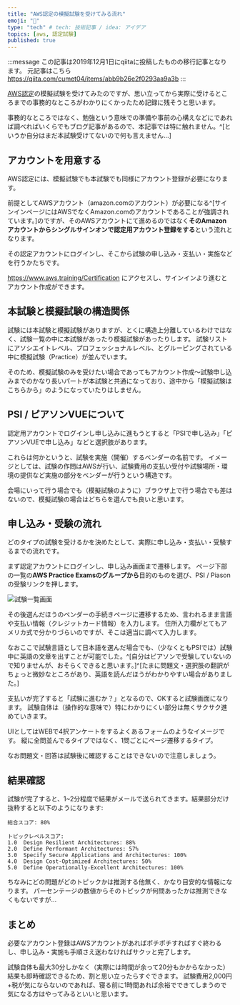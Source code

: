 ```yaml
---
title: "AWS認定の模擬試験を受けてみる流れ"
emoji: "🐷"
type: "tech" # tech: 技術記事 / idea: アイデア
topics: [aws, 認定試験]
published: true
---
```


:::message
この記事は2019年12月1日にqiitaに投稿したものの移行記事となります。
元記事はこちら https://qiita.com/cumet04/items/abb9b26e2f0293aa9a3b
:::

[AWS認定](https://www.aws.training/Certification)の模擬試験を受けてみたのですが、思い立ってから実際に受けるところまでの事務的なところがわかりにくかったため記録に残そうと思います。

事務的なところではなく、勉強という意味での準備や事前の心構えなどにであれば調べればいくらでもブログ記事があるので、本記事では特に触れません。^[というか自分はまだ本試験受けてないので何も言えません...]


## アカウントを用意する
AWS認定には、模擬試験でも本試験でも同様にアカウント登録が必要になります。

前提としてAWSアカウント（amazon.comのアカウント）が必要になる^[サインインページにはAWSでなくAmazon.comのアカウントであることが強調されています。]のですが、そのAWSアカウントにて進めるのではなく**そのAmazonアカウントからシングルサインオンで認定用アカウント登録をする**という流れとなります。

その認定アカウントにログインし、そこから試験の申し込み・支払い・実施などを行うかたちです。

https://www.aws.training/Certification にアクセスし、サインインより進むとアカウント作成ができます。

## 本試験と模擬試験の構造関係
試験には本試験と模擬試験がありますが、とくに構造上分離しているわけではなく、試験一覧の中に本試験があったり模擬試験があったりします。
試験リストにアソシエイトレベル、プロフェッショナルレベル、とグルーピングされている中に模擬試験（Practice）が並んでいます。

そのため、模擬試験のみを受けたい場合であってもアカウント作成～試験申し込みまでのかなり長いパートが本試験と共通になっており、途中から「模擬試験はこちらから」のようになっていたりはしません。


## PSI / ピアソンVUEについて
認定用アカウントでログインし申し込みに進もうとすると「PSIで申し込み」「ピアソンVUEで申し込み」などと選択肢があります。

これらは何かというと、試験を実施（開催）するベンダーの名前です。
イメージとしては、試験の作問はAWSが行い、試験費用の支払い受付や試験場所・環境の提供など実施の部分をベンダーが行うという構造です。

会場にいって行う場合でも（模擬試験のように）ブラウザ上で行う場合でも差はないので、模擬試験の場合はどちらを選んでも良いと思います。


## 申し込み・受験の流れ
どのタイプの試験を受けるかを決めたとして、実際に申し込み・支払い・受験するまでの流れです。

まず認定アカウントにログインし、申し込み画面まで遷移します。
ページ下部の一覧の**AWS Practice Examsのグループから**目的のものを選び、PSI / Piasonの受験リンクを押します。

![試験一覧画面](https://storage.googleapis.com/zenn-user-upload/zelrexilos6on1cihkt8j3zaw2ox)

その後選んだほうのベンダーの手続きページに遷移するため、言われるまま言語や支払い情報（クレジットカード情報）を入力します。
住所入力欄がとてもアメリカ式で分かりづらいのですが、そこは適当に調べて入力します。

なおここで試験言語として日本語を選んだ場合でも、（少なくともPSIでは）試験中に英語の文章を出すことが可能でした。^[自分はピアソンで受験していないので知りませんが、おそらくできると思います。]^[たまに問題文・選択肢の翻訳がちょっと微妙なところがあり、英語を読んだほうがわかりやすい場合がありました。]

支払いが完了すると「試験に進むか？」となるので、OKすると試験画面になります。
試験自体は（操作的な意味で）特にわかりにくい部分は無くサクサク進めていきます。

UIとしてはWEBで4択アンケートをするよくあるフォームのようなイメージです。
縦に全問並んでるタイプではなく、1問ごとにページ遷移するタイプ。

なお問題文・回答は試験後に確認することはできないので注意しましょう。

## 結果確認
試験が完了すると、1~2分程度で結果がメールで送られてきます。結果部分だけ抜粋すると以下のようになります:

```
総合スコア: 80%

トピックレベルスコア:
1.0  Design Resilient Architectures: 88%
2.0  Define Performant Architectures: 57%
3.0  Specify Secure Applications and Architectures: 100%
4.0  Design Cost-Optimized Architectures: 50%
5.0  Define Operationally-Excellent Architectures: 100%
```

ちなみにどの問題がどのトピックかは推測する他無く、かなり目安的な情報になります。
パーセンテージの数値からそのトピックが何問あったかは推測できなくもないですが...

## まとめ
必要なアカウント登録はAWSアカウントがあればポチポチすればすぐ終わるし、申し込み・実施も手順さえ迷わなければサクッと完了します。

試験自体も最大30分しかなく（実際には時間が余って20分もかからなかった）結果も即時確認できるため、割と思い立ったらすぐできます。
試験費用2,000円+税が気にならないのであれば、寝る前に1時間あれば余裕でできてしまうので気になる方はやってみるといいと思います。
